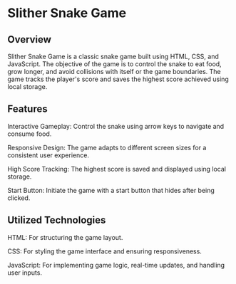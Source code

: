 # **Slither Snake Game**

## Overview
Slither Snake Game is a classic snake game built using HTML, CSS, and JavaScript. The objective of the game is to control the snake to eat food, grow longer, and avoid collisions with itself or the game boundaries. The game tracks the player's score and saves the highest score achieved using local storage.

## Features
Interactive Gameplay: Control the snake using arrow keys to navigate and consume food.

Responsive Design: The game adapts to different screen sizes for a consistent user experience.

High Score Tracking: The highest score is saved and displayed using local storage.

Start Button: Initiate the game with a start button that hides after being clicked.

## Utilized Technologies
HTML: For structuring the game layout.

CSS: For styling the game interface and ensuring responsiveness.

JavaScript: For implementing game logic, real-time updates, and handling user inputs.
